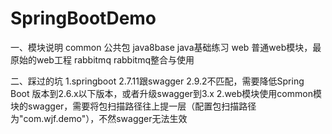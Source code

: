 # SpringBootDemo

一、模块说明
    common           公共包
    java8base        java基础练习
    web              普通web模块，最原始的web工程
    rabbitmq         rabbitmq整合与使用

二、踩过的坑
1.springboot 2.7.11跟swagger 2.9.2不匹配，需要降低Spring Boot 版本到2.6.x以下版本，或者升级swagger到3.x
2.web模块使用common模块的swagger，需要将包扫描路径往上提一层（配置包扫描路径为"com.wjf.demo"），不然swagger无法生效
